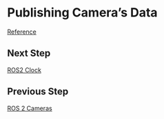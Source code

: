 # Publishing Camera’s Data

[Reference](https://docs.omniverse.nvidia.com/isaacsim/latest/ros2_tutorials/tutorial_ros2_camera_publishing.html#isaac-sim-app-tutorial-ros2-camera-publishing)

## Next Step

[ROS2 Clock](6_doc.md)

## Previous Step

[ROS 2 Cameras](4_doc.md)